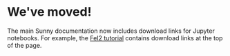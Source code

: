 #  We've moved!

The main Sunny documentation now includes download links for Jupyter notebooks. For example, the [FeI2 tutorial](https://sunnysuite.github.io/Sunny.jl/dev/examples/01_LSWT_SU3_FeI2.html) contains download links at the top of the page.
